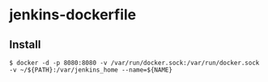 # jenkins-dockerfile

## Install

```
$ docker -d -p 8080:8080 -v /var/run/docker.sock:/var/run/docker.sock -v ~/${PATH}:/var/jenkins_home --name=${NAME}
```
